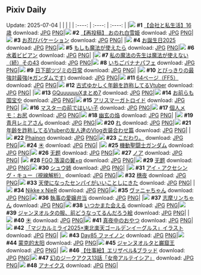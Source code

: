 ## Pixiv Daily
Update: 2025-07-04
|      |      |      |
| :----: | :----: | :----: |
|![](https://pixiv.microyu.workers.dev/c/240x480/img-master/img/2025/07/02/12/00/06/132217390_p0_master1200.jpg) **#1** [【会社と私生活】16歳](https://www.pixiv.net/artworks/132217390) download: [JPG](https://pixiv.microyu.workers.dev/img-original/img/2025/07/02/12/00/06/132217390_p0.jpg) [PNG](https://pixiv.microyu.workers.dev/img-original/img/2025/07/02/12/00/06/132217390_p0.png)|![](https://pixiv.microyu.workers.dev/c/240x480/img-master/img/2025/07/02/13/00/04/132218723_p0_master1200.jpg) **#2** [【再投稿】  おのれ白雪姫](https://www.pixiv.net/artworks/132218723) download: [JPG](https://pixiv.microyu.workers.dev/img-original/img/2025/07/02/13/00/04/132218723_p0.jpg) [PNG](https://pixiv.microyu.workers.dev/img-original/img/2025/07/02/13/00/04/132218723_p0.png)|![](https://pixiv.microyu.workers.dev/c/240x480/img-master/img/2025/07/03/00/00/10/132239676_p0_master1200.jpg) **#3** [お忍びバケーション](https://www.pixiv.net/artworks/132239676) download: [JPG](https://pixiv.microyu.workers.dev/img-original/img/2025/07/03/00/00/10/132239676_p0.jpg) [PNG](https://pixiv.microyu.workers.dev/img-original/img/2025/07/03/00/00/10/132239676_p0.png)|
|![](https://pixiv.microyu.workers.dev/c/240x480/img-master/img/2025/07/03/00/00/15/132239712_p0_master1200.jpg) **#4** [お誕生日2025](https://www.pixiv.net/artworks/132239712) download: [JPG](https://pixiv.microyu.workers.dev/img-original/img/2025/07/03/00/00/15/132239712_p0.jpg) [PNG](https://pixiv.microyu.workers.dev/img-original/img/2025/07/03/00/00/15/132239712_p0.png)|![](https://pixiv.microyu.workers.dev/c/240x480/img-master/img/2025/07/03/07/30/04/132248798_p0_master1200.jpg) **#5** [もしも魔法が使えたら](https://www.pixiv.net/artworks/132248798) download: [JPG](https://pixiv.microyu.workers.dev/img-original/img/2025/07/03/07/30/04/132248798_p0.jpg) [PNG](https://pixiv.microyu.workers.dev/img-original/img/2025/07/03/07/30/04/132248798_p0.png)|![](https://pixiv.microyu.workers.dev/c/240x480/img-master/img/2025/07/02/00/00/06/132203711_p0_master1200.jpg) **#6** [水着ビビアン](https://www.pixiv.net/artworks/132203711) download: [JPG](https://pixiv.microyu.workers.dev/img-original/img/2025/07/02/00/00/06/132203711_p0.jpg) [PNG](https://pixiv.microyu.workers.dev/img-original/img/2025/07/02/00/00/06/132203711_p0.png)|
|![](https://pixiv.microyu.workers.dev/c/240x480/img-master/img/2025/07/02/00/00/59/132203966_p0_master1200.jpg) **#7** [私の魔法の先生は魔法が使えない（続）その43](https://www.pixiv.net/artworks/132203966) download: [JPG](https://pixiv.microyu.workers.dev/img-original/img/2025/07/02/00/00/59/132203966_p0.jpg) [PNG](https://pixiv.microyu.workers.dev/img-original/img/2025/07/02/00/00/59/132203966_p0.png)|![](https://pixiv.microyu.workers.dev/c/240x480/img-master/img/2025/07/03/20/30/04/132265934_p0_master1200.jpg) **#8** [いちごバナナパフェ](https://www.pixiv.net/artworks/132265934) download: [JPG](https://pixiv.microyu.workers.dev/img-original/img/2025/07/03/20/30/04/132265934_p0.jpg) [PNG](https://pixiv.microyu.workers.dev/img-original/img/2025/07/03/20/30/04/132265934_p0.png)|![](https://pixiv.microyu.workers.dev/c/240x480/img-master/img/2025/07/03/13/05/05/132254578_p0_master1200.jpg) **#9** [日下部ツヅミの日常](https://www.pixiv.net/artworks/132254578) download: [JPG](https://pixiv.microyu.workers.dev/img-original/img/2025/07/03/13/05/05/132254578_p0.jpg) [PNG](https://pixiv.microyu.workers.dev/img-original/img/2025/07/03/13/05/05/132254578_p0.png)|
|![](https://pixiv.microyu.workers.dev/c/240x480/img-master/img/2025/07/02/18/09/33/132225567_p0_master1200.jpg) **#10** [とびっきりの最強対最強(※ガンダムです)](https://www.pixiv.net/artworks/132225567) download: [JPG](https://pixiv.microyu.workers.dev/img-original/img/2025/07/02/18/09/33/132225567_p0.jpg) [PNG](https://pixiv.microyu.workers.dev/img-original/img/2025/07/02/18/09/33/132225567_p0.png)|![](https://pixiv.microyu.workers.dev/c/240x480/img-master/img/2025/07/02/00/00/04/132203687_p0_master1200.jpg) **#11** [64ページ（FF5）](https://www.pixiv.net/artworks/132203687) download: [JPG](https://pixiv.microyu.workers.dev/img-original/img/2025/07/02/00/00/04/132203687_p0.jpg) [PNG](https://pixiv.microyu.workers.dev/img-original/img/2025/07/02/00/00/04/132203687_p0.png)|![](https://pixiv.microyu.workers.dev/c/240x480/img-master/img/2025/07/02/21/03/06/132231880_p0_master1200.jpg) **#12** [古式ゆかしく年齢を詐称してるVtuber](https://www.pixiv.net/artworks/132231880) download: [JPG](https://pixiv.microyu.workers.dev/img-original/img/2025/07/02/21/03/06/132231880_p0.jpg) [PNG](https://pixiv.microyu.workers.dev/img-original/img/2025/07/02/21/03/06/132231880_p0.png)|
|![](https://pixiv.microyu.workers.dev/c/240x480/img-master/img/2025/07/02/00/01/10/132203991_p0_master1200.jpg) **#13** [GQuuuuuuXまとめ7](https://www.pixiv.net/artworks/132203991) download: [JPG](https://pixiv.microyu.workers.dev/img-original/img/2025/07/02/00/01/10/132203991_p0.jpg) [PNG](https://pixiv.microyu.workers.dev/img-original/img/2025/07/02/00/01/10/132203991_p0.png)|![](https://pixiv.microyu.workers.dev/c/240x480/img-master/img/2025/07/02/19/00/43/132227104_p0_master1200.jpg) **#14** [お前らも国宝や](https://www.pixiv.net/artworks/132227104) download: [JPG](https://pixiv.microyu.workers.dev/img-original/img/2025/07/02/19/00/43/132227104_p0.jpg) [PNG](https://pixiv.microyu.workers.dev/img-original/img/2025/07/02/19/00/43/132227104_p0.png)|![](https://pixiv.microyu.workers.dev/c/240x480/img-master/img/2025/07/02/00/40/33/132205635_p0_master1200.jpg) **#15** [アリスマーガトロイド](https://www.pixiv.net/artworks/132205635) download: [JPG](https://pixiv.microyu.workers.dev/img-original/img/2025/07/02/00/40/33/132205635_p0.jpg) [PNG](https://pixiv.microyu.workers.dev/img-original/img/2025/07/02/00/40/33/132205635_p0.png)|
|![](https://pixiv.microyu.workers.dev/c/240x480/img-master/img/2025/07/03/06/21/23/132247660_p0_master1200.jpg) **#16** [マスターの前ではいい子](https://www.pixiv.net/artworks/132247660) download: [JPG](https://pixiv.microyu.workers.dev/img-original/img/2025/07/03/06/21/23/132247660_p0.jpg) [PNG](https://pixiv.microyu.workers.dev/img-original/img/2025/07/03/06/21/23/132247660_p0.png)|![](https://pixiv.microyu.workers.dev/c/240x480/img-master/img/2025/07/03/06/00/07/132247335_p0_master1200.jpg) **#17** [個人メモ：お尻](https://www.pixiv.net/artworks/132247335) download: [JPG](https://pixiv.microyu.workers.dev/img-original/img/2025/07/03/06/00/07/132247335_p0.jpg) [PNG](https://pixiv.microyu.workers.dev/img-original/img/2025/07/03/06/00/07/132247335_p0.png)|![](https://pixiv.microyu.workers.dev/c/240x480/img-master/img/2025/07/02/00/00/06/132203707_p0_master1200.jpg) **#18** [幽玄の焔](https://www.pixiv.net/artworks/132203707) download: [JPG](https://pixiv.microyu.workers.dev/img-original/img/2025/07/02/00/00/06/132203707_p0.jpg) [PNG](https://pixiv.microyu.workers.dev/img-original/img/2025/07/02/00/00/06/132203707_p0.png)|
|![](https://pixiv.microyu.workers.dev/c/240x480/img-master/img/2025/07/03/00/00/07/132239648_p0_master1200.jpg) **#19** [青月レミアさん](https://www.pixiv.net/artworks/132239648) download: [JPG](https://pixiv.microyu.workers.dev/img-original/img/2025/07/03/00/00/07/132239648_p0.jpg) [PNG](https://pixiv.microyu.workers.dev/img-original/img/2025/07/03/00/00/07/132239648_p0.png)|![](https://pixiv.microyu.workers.dev/c/240x480/img-master/img/2025/07/02/04/30/02/132210438_p0_master1200.jpg) **#20** [れ](https://www.pixiv.net/artworks/132210438) download: [JPG](https://pixiv.microyu.workers.dev/img-original/img/2025/07/02/04/30/02/132210438_p0.jpg) [PNG](https://pixiv.microyu.workers.dev/img-original/img/2025/07/02/04/30/02/132210438_p0.png)|![](https://pixiv.microyu.workers.dev/c/240x480/img-master/img/2025/07/03/21/04/23/132267480_p0_master1200.jpg) **#21** [年齢を詐称してるVtuberの友人達のVlog衣装合わせ篇](https://www.pixiv.net/artworks/132267480) download: [JPG](https://pixiv.microyu.workers.dev/img-original/img/2025/07/03/21/04/23/132267480_p0.jpg) [PNG](https://pixiv.microyu.workers.dev/img-original/img/2025/07/03/21/04/23/132267480_p0.png)|
|![](https://pixiv.microyu.workers.dev/c/240x480/img-master/img/2025/07/02/12/00/03/132217363_p0_master1200.jpg) **#22** [Phainon](https://www.pixiv.net/artworks/132217363) download: [JPG](https://pixiv.microyu.workers.dev/img-original/img/2025/07/02/12/00/03/132217363_p0.jpg) [PNG](https://pixiv.microyu.workers.dev/img-original/img/2025/07/02/12/00/03/132217363_p0.png)|![](https://pixiv.microyu.workers.dev/c/240x480/img-master/img/2025/07/02/11/40/24/132217024_p0_master1200.jpg) **#23** [こだわり。](https://www.pixiv.net/artworks/132217024) download: [JPG](https://pixiv.microyu.workers.dev/img-original/img/2025/07/02/11/40/24/132217024_p0.jpg) [PNG](https://pixiv.microyu.workers.dev/img-original/img/2025/07/02/11/40/24/132217024_p0.png)|![](https://pixiv.microyu.workers.dev/c/240x480/img-master/img/2025/07/02/22/36/22/132235991_p0_master1200.jpg) **#24** [☀️](https://www.pixiv.net/artworks/132235991) download: [JPG](https://pixiv.microyu.workers.dev/img-original/img/2025/07/02/22/36/22/132235991_p0.jpg) [PNG](https://pixiv.microyu.workers.dev/img-original/img/2025/07/02/22/36/22/132235991_p0.png)|
|![](https://pixiv.microyu.workers.dev/c/240x480/img-master/img/2025/07/03/00/17/03/132240765_p0_master1200.jpg) **#25** [機動聖闘士ガンダム](https://www.pixiv.net/artworks/132240765) download: [JPG](https://pixiv.microyu.workers.dev/img-original/img/2025/07/03/00/17/03/132240765_p0.jpg) [PNG](https://pixiv.microyu.workers.dev/img-original/img/2025/07/03/00/17/03/132240765_p0.png)|![](https://pixiv.microyu.workers.dev/c/240x480/img-master/img/2025/07/02/12/14/06/132217823_p0_master1200.jpg) **#26** [无题](https://www.pixiv.net/artworks/132217823) download: [JPG](https://pixiv.microyu.workers.dev/img-original/img/2025/07/02/12/14/06/132217823_p0.jpg) [PNG](https://pixiv.microyu.workers.dev/img-original/img/2025/07/02/12/14/06/132217823_p0.png)|![](https://pixiv.microyu.workers.dev/c/240x480/img-master/img/2025/07/02/00/00/06/132203703_p0_master1200.jpg) **#27** [ノア](https://www.pixiv.net/artworks/132203703) download: [JPG](https://pixiv.microyu.workers.dev/img-original/img/2025/07/02/00/00/06/132203703_p0.jpg) [PNG](https://pixiv.microyu.workers.dev/img-original/img/2025/07/02/00/00/06/132203703_p0.png)|
|![](https://pixiv.microyu.workers.dev/c/240x480/img-master/img/2025/07/02/19/40/38/132228476_p0_master1200.jpg) **#28** [FGO 落涙の翼+α](https://www.pixiv.net/artworks/132228476) download: [JPG](https://pixiv.microyu.workers.dev/img-original/img/2025/07/02/19/40/38/132228476_p0.jpg) [PNG](https://pixiv.microyu.workers.dev/img-original/img/2025/07/02/19/40/38/132228476_p0.png)|![](https://pixiv.microyu.workers.dev/c/240x480/img-master/img/2025/07/02/00/29/12/132205191_p0_master1200.jpg) **#29** [无题](https://www.pixiv.net/artworks/132205191) download: [JPG](https://pixiv.microyu.workers.dev/img-original/img/2025/07/02/00/29/12/132205191_p0.jpg) [PNG](https://pixiv.microyu.workers.dev/img-original/img/2025/07/02/00/29/12/132205191_p0.png)|![](https://pixiv.microyu.workers.dev/c/240x480/img-master/img/2025/07/02/15/51/40/132221915_p0_master1200.jpg) **#30** [シュウ姉](https://www.pixiv.net/artworks/132221915) download: [JPG](https://pixiv.microyu.workers.dev/img-original/img/2025/07/02/15/51/40/132221915_p0.jpg) [PNG](https://pixiv.microyu.workers.dev/img-original/img/2025/07/02/15/51/40/132221915_p0.png)|
|![](https://pixiv.microyu.workers.dev/c/240x480/img-master/img/2025/07/03/12/46/55/132254195_p0_master1200.jpg) **#31** [アイ・アクセシング・キュー（視線解析）](https://www.pixiv.net/artworks/132254195) download: [JPG](https://pixiv.microyu.workers.dev/img-original/img/2025/07/03/12/46/55/132254195_p0.jpg) [PNG](https://pixiv.microyu.workers.dev/img-original/img/2025/07/03/12/46/55/132254195_p0.png)|![](https://pixiv.microyu.workers.dev/c/240x480/img-master/img/2025/07/03/01/09/53/132242571_p0_master1200.jpg) **#32** [穗夜](https://www.pixiv.net/artworks/132242571) download: [JPG](https://pixiv.microyu.workers.dev/img-original/img/2025/07/03/01/09/53/132242571_p0.jpg) [PNG](https://pixiv.microyu.workers.dev/img-original/img/2025/07/03/01/09/53/132242571_p0.png)|![](https://pixiv.microyu.workers.dev/c/240x480/img-master/img/2025/07/02/00/00/53/132203949_p0_master1200.jpg) **#33** [天使になったセンパイがいいことしにきた](https://www.pixiv.net/artworks/132203949) download: [JPG](https://pixiv.microyu.workers.dev/img-original/img/2025/07/02/00/00/53/132203949_p0.jpg) [PNG](https://pixiv.microyu.workers.dev/img-original/img/2025/07/02/00/00/53/132203949_p0.png)|
|![](https://pixiv.microyu.workers.dev/c/240x480/img-master/img/2025/07/03/18/43/33/132262046_p0_master1200.jpg) **#34** [Nikke x NieR](https://www.pixiv.net/artworks/132262046) download: [JPG](https://pixiv.microyu.workers.dev/img-original/img/2025/07/03/18/43/33/132262046_p0.jpg) [PNG](https://pixiv.microyu.workers.dev/img-original/img/2025/07/03/18/43/33/132262046_p0.png)|![](https://pixiv.microyu.workers.dev/c/240x480/img-master/img/2025/07/02/17/28/55/132224064_p0_master1200.jpg) **#35** [ヴァニャちゃん](https://www.pixiv.net/artworks/132224064) download: [JPG](https://pixiv.microyu.workers.dev/img-original/img/2025/07/02/17/28/55/132224064_p0.jpg) [PNG](https://pixiv.microyu.workers.dev/img-original/img/2025/07/02/17/28/55/132224064_p0.png)|![](https://pixiv.microyu.workers.dev/c/240x480/img-master/img/2025/07/03/16/32/33/132258450_p0_master1200.jpg) **#36** [執事の愛嬢弁当](https://www.pixiv.net/artworks/132258450) download: [JPG](https://pixiv.microyu.workers.dev/img-original/img/2025/07/03/16/32/33/132258450_p0.jpg) [PNG](https://pixiv.microyu.workers.dev/img-original/img/2025/07/03/16/32/33/132258450_p0.png)|
|![](https://pixiv.microyu.workers.dev/c/240x480/img-master/img/2025/07/03/00/02/02/132240069_p0_master1200.jpg) **#37** [志摩リンちゃん](https://www.pixiv.net/artworks/132240069) download: [JPG](https://pixiv.microyu.workers.dev/img-original/img/2025/07/03/00/02/02/132240069_p0.jpg) [PNG](https://pixiv.microyu.workers.dev/img-original/img/2025/07/03/00/02/02/132240069_p0.png)|![](https://pixiv.microyu.workers.dev/c/240x480/img-master/img/2025/07/02/00/00/09/132203730_p0_master1200.jpg) **#38** [いつかまた会える](https://www.pixiv.net/artworks/132203730) download: [JPG](https://pixiv.microyu.workers.dev/img-original/img/2025/07/02/00/00/09/132203730_p0.jpg) [PNG](https://pixiv.microyu.workers.dev/img-original/img/2025/07/02/00/00/09/132203730_p0.png)|![](https://pixiv.microyu.workers.dev/c/240x480/img-master/img/2025/07/02/15/02/03/132221041_p0_master1200.jpg) **#39** [ジャンヌオルタの服、前どうなってるんだろう絵](https://www.pixiv.net/artworks/132221041) download: [JPG](https://pixiv.microyu.workers.dev/img-original/img/2025/07/02/15/02/03/132221041_p0.jpg) [PNG](https://pixiv.microyu.workers.dev/img-original/img/2025/07/02/15/02/03/132221041_p0.png)|
|![](https://pixiv.microyu.workers.dev/c/240x480/img-master/img/2025/07/03/12/36/53/132254012_p0_master1200.jpg) **#40** [☀️](https://www.pixiv.net/artworks/132254012) download: [JPG](https://pixiv.microyu.workers.dev/img-original/img/2025/07/03/12/36/53/132254012_p0.jpg) [PNG](https://pixiv.microyu.workers.dev/img-original/img/2025/07/03/12/36/53/132254012_p0.png)|![](https://pixiv.microyu.workers.dev/c/240x480/img-master/img/2025/07/02/15/16/32/132221284_p0_master1200.jpg) **#41** [真夜中のおやつ](https://www.pixiv.net/artworks/132221284) download: [JPG](https://pixiv.microyu.workers.dev/img-original/img/2025/07/02/15/16/32/132221284_p0.jpg) [PNG](https://pixiv.microyu.workers.dev/img-original/img/2025/07/02/15/16/32/132221284_p0.png)|![](https://pixiv.microyu.workers.dev/c/240x480/img-master/img/2025/07/03/00/00/15/132239715_p0_master1200.jpg) **#42** [「マジカルミライ2025×東北楽天ゴールデンイーグルス」イラスト](https://www.pixiv.net/artworks/132239715) download: [JPG](https://pixiv.microyu.workers.dev/img-original/img/2025/07/03/00/00/15/132239715_p0.jpg) [PNG](https://pixiv.microyu.workers.dev/img-original/img/2025/07/03/00/00/15/132239715_p0.png)|
|![](https://pixiv.microyu.workers.dev/c/240x480/img-master/img/2025/07/03/06/54/17/132248155_p0_master1200.jpg) **#43** [Day85 ファイノン](https://www.pixiv.net/artworks/132248155) download: [JPG](https://pixiv.microyu.workers.dev/img-original/img/2025/07/03/06/54/17/132248155_p0.jpg) [PNG](https://pixiv.microyu.workers.dev/img-original/img/2025/07/03/06/54/17/132248155_p0.png)|![](https://pixiv.microyu.workers.dev/c/240x480/img-master/img/2025/07/02/22/03/07/132234565_p0_master1200.jpg) **#44** [蒙克的太阳](https://www.pixiv.net/artworks/132234565) download: [JPG](https://pixiv.microyu.workers.dev/img-original/img/2025/07/02/22/03/07/132234565_p0.jpg) [PNG](https://pixiv.microyu.workers.dev/img-original/img/2025/07/02/22/03/07/132234565_p0.png)|![](https://pixiv.microyu.workers.dev/c/240x480/img-master/img/2025/07/02/00/09/18/132204452_p0_master1200.jpg) **#45** [ジャンヌオルタと巌窟王](https://www.pixiv.net/artworks/132204452) download: [JPG](https://pixiv.microyu.workers.dev/img-original/img/2025/07/02/00/09/18/132204452_p0.jpg) [PNG](https://pixiv.microyu.workers.dev/img-original/img/2025/07/02/00/09/18/132204452_p0.png)|
|![](https://pixiv.microyu.workers.dev/c/240x480/img-master/img/2025/07/02/14/59/46/132220940_p0_master1200.jpg) **#46** [【仕事絵】エリザベル&ブラッド](https://www.pixiv.net/artworks/132220940) download: [JPG](https://pixiv.microyu.workers.dev/img-original/img/2025/07/02/14/59/46/132220940_p0.jpg) [PNG](https://pixiv.microyu.workers.dev/img-original/img/2025/07/02/14/59/46/132220940_p0.png)|![](https://pixiv.microyu.workers.dev/c/240x480/img-master/img/2025/07/02/01/11/54/132206727_p0_master1200.jpg) **#47** [幻のジークアクス13話「女帝アルテイシア」](https://www.pixiv.net/artworks/132206727) download: [JPG](https://pixiv.microyu.workers.dev/img-original/img/2025/07/02/01/11/54/132206727_p0.jpg) [PNG](https://pixiv.microyu.workers.dev/img-original/img/2025/07/02/01/11/54/132206727_p0.png)|![](https://pixiv.microyu.workers.dev/c/240x480/img-master/img/2025/07/02/18/23/52/132225957_p0_master1200.jpg) **#48** [アナイクス](https://www.pixiv.net/artworks/132225957) download: [JPG](https://pixiv.microyu.workers.dev/img-original/img/2025/07/02/18/23/52/132225957_p0.jpg) [PNG](https://pixiv.microyu.workers.dev/img-original/img/2025/07/02/18/23/52/132225957_p0.png)|
